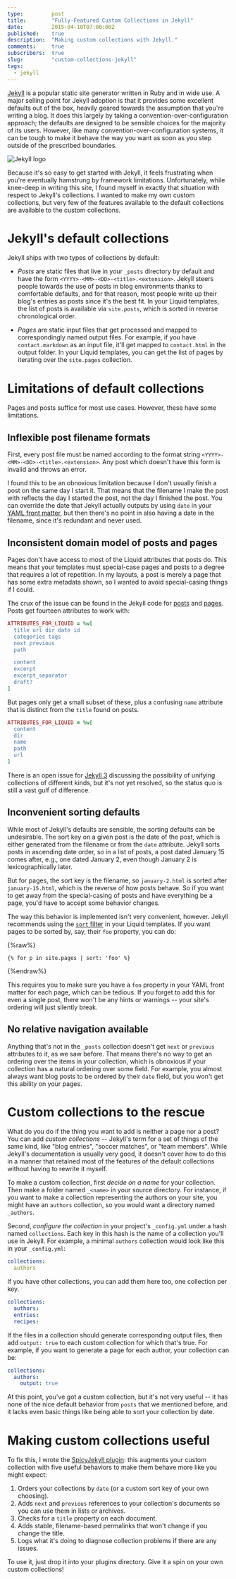 ```yaml
---
type:         post
title:        "Fully-Featured Custom Collections in Jekyll"
date:         2015-04-10T07:00:00Z
published:    true
description:  "Making custom collections with Jekyll."
comments:     true
subscribers:  true
slug:         "custom-collections-jekyll"
tags:
  - jekyll
---
```


[Jekyll](https://github.com/jekyll/jekyll) is a popular static site generator written in Ruby and in wide use. A major selling point for Jekyll adoption is that it provides some excellent defaults out of the box, heavily geared towards the assumption that you're writing a blog. It does this largely by taking a convention-over-configuration approach; the defaults are designed to be sensible choices for the majority of its users. However, like many convention-over-configuration systems, it can be tough to make it behave the way you want as soon as you step outside of the prescribed boundaries.

![Jekyll logo](http://jekyllrb.com/img/logo-2x.png)

Because it's so easy to get started with Jekyll, it feels frustrating when you're eventually hamstrung by framework limitations. Unfortunately, while knee-deep in writing this site, I found myself in exactly that situation with respect to Jekyll's collections. I wanted to make my own custom collections, but very few of the features available to the default collections are available to the custom collections.

# Jekyll's default collections

Jekyll ships with two types of collections by default:

* _Posts_ are static files that live in your `_posts` directory by default and have the form `<YYYY>-<MM>-<DD>-<title>.<extension>`. Jekyll steers people towards the use of posts in blog environments thanks to comfortable defaults, and for that reason, most people write up their blog's entries as posts since it's the best fit. In your Liquid templates, the list of posts is available via `site.posts`, which is sorted in reverse chronological order.

* _Pages_ are static input files that get processed and mapped to correspondingly named output files. For example, if you have `contact.markdown` as an input file, it'll get mapped to `contact.html` in the output folder. In your Liquid templates, you can get the list of pages by iterating over the `site.pages` collection.

# Limitations of default collections

Pages and posts suffice for most use cases. However, these have some limitations.

## Inflexible post filename formats

First, every post file must be named according to the format string `<YYYY>-<MM>-<DD>-<title>.<extension>`. Any post which doesn't have this form is invalid and throws an error.

I found this to be an obnoxious limitation because I don't usually finish a post on the same day I start it. That means that the filename I make the post with reflects the day I started the post, not the day I finished the post. You can override the date that Jekyll actually outputs by using `date` in your [YAML front matter](http://jekyllrb.com/docs/frontmatter/), but then there's no point in also having a date in the filename, since it's redundant and never used.

## Inconsistent domain model of posts and pages

Pages don't have access to most of the Liquid attributes that posts do. This means that your templates must special-case pages and posts to a degree that requires a lot of repetition. In my layouts, a post is merely a page that has some extra metadata shown, so I wanted to avoid special-casing things if I could.

The crux of the issue can be found in the Jekyll code for [posts](https://github.com/jekyll/jekyll/blob/0d1586a5c471d322a79177e3e9c2f5813c697c32/lib/jekyll/post.rb#L9-L28) and [pages](https://github.com/jekyll/jekyll/blob/0d1586a5c471d322a79177e3e9c2f5813c697c32/lib/jekyll/page.rb#L10-L17). Posts get fourteen attributes to work with:

~~~ruby
ATTRIBUTES_FOR_LIQUID = %w[
  title url dir date id
  categories tags
  next previous
  path

  content
  excerpt
  excerpt_separator
  draft?
]
~~~

But pages only get a small subset of these, plus a confusing `name` attribute that is distinct from the `title` found on posts.

~~~ruby
ATTRIBUTES_FOR_LIQUID = %w[
  content
  dir
  name
  path
  url
]
~~~

There is an open issue for [Jekyll 3](https://github.com/jekyll/jekyll/issues/3169) discussing the possibility of unifying collections of different kinds, but it's not yet resolved, so the status quo is still a vast gulf of difference.

## Inconvenient sorting defaults

While most of Jekyll's defaults are sensible, the sorting defaults can be undesirable. The sort key on a given post is the date of the post, which is either generated from the filename or from the `date` attribute. Jekyll sorts posts in ascending date order, so in a list of posts, a post dated January 15 comes after, e.g., one dated January 2, even though January 2 is lexicographically later.

But for pages, the sort key is the filename, so `january-2.html` is sorted after `january-15.html`, which is the reverse of how posts behave. So if you want to get away from the special-casing of posts and have everything be a page, you'd have to accept some behavior changes.

The way this behavior is implemented isn't very convenient, however. Jekyll recommends using the [`sort` filter](http://jekyllrb.com/docs/templates/) in your Liquid templates. If you want pages to be sorted by, say, their `foo` property, you can do:

{%raw%}
~~~liquid
{% for p in site.pages | sort: 'foo' %}
~~~
{%endraw%}

This requires you to make sure you have a `foo` property in your YAML front matter for each page, which can be tedious. If you forget to add this for even a single post, there won't be any hints or warnings -- your site's ordering will just silently break.

## No relative navigation available

Anything that's not in the `_posts` collection doesn't get `next` or `previous` attributes to it, as we saw before. That means there's no way to get an ordering over the items in your collection, which is obnoxious if your collection has a natural ordering over some field. For example, you almost always want blog posts to be ordered by their `date` field, but you won't get this ability on your pages.

# Custom collections to the rescue

What do you do if the thing you want to add is neither a page nor a post? You can add _custom collections_ -- Jekyll's term for a set of things of the same kind, like "blog entries", "soccer matches", or "team members". While Jekyll's documentation is usually very good, it doesn't cover how to do this in a manner that retained most of the features of the default collections without having to rewrite it myself.

To make a custom collection, first _decide on a name_ for your collection. Then make a folder named `_<name>` in your source directory. For instance, if you want to make a collection representing the authors on your site, you might have an `authors` collection, so you would want a directory named `_authors`.

Second, _configure the collection_ in your project's `_config.yml` under a hash named `collections`. Each key in this hash is the name of a collection you'll use in Jekyll. For example, a minimal `authors` collection would look like this in your `_config.yml`:

```yaml
collections:
  authors
```

If you have other collections, you can add them here too, one collection per key.

```yaml
collections:
  authors:
  entries:
  recipes:
```

If the files in a collection should generate corresponding output files, then add `output: true` to each custom collection for which that's true. For example, if you want to generate a page for each author, your collection can be:

```yaml
collections:
  authors:
    output: true
```

At this point, you've got a custom collection, but it's not very useful -- it has none of the nice default behavior from `posts` that we mentioned before, and it lacks even basic things like being able to sort your collection by date.

# Making custom collections useful

To fix this, I wrote the [SpicyJekyll plugin](https://github.com/fj/spicy-jekyll): this augments your custom collection with five useful behaviors to make them behave more like you might expect:

1. Orders your collections by `date` (or a custom sort key of your own choosing).
2. Adds `next` and `previous` references to your collection's documents so you can use them in lists or archives.
3. Checks for a `title` property on each document.
4. Adds stable, filename-based permalinks that won't change if you change the title.
5. Logs what it's doing to diagnose collection problems if there are any issues.

To use it, just drop it into your plugins directory. Give it a spin on your own custom collections!
